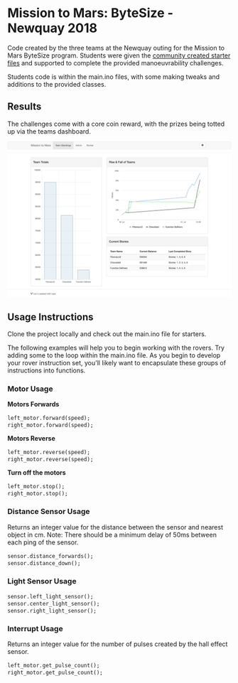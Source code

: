 # Mission to Mars: ByteSize - Newquay 2018
Code created by the three teams at the Newquay outing for the Mission to Mars
ByteSize program. Students were given the [community created starter files](https://github.com/tonyedwardspz/m2m-starter-files) and supported to complete
the provided manoeuvrability challenges.

Students code is within the main.ino files, with some making tweaks and additions
to the provided classes.

## Results
The challenges come with a core coin reward, with the prizes being totted up via
the teams dashboard.

![alt text](results.png "Final team results")

## Usage Instructions
Clone the project locally and check out the main.ino file for starters.

The following examples will help you to begin working with the rovers. Try adding
some to the loop within the main.ino file. As you begin to develop your rover
instruction set, you'll likely want to encapsulate these groups of instructions
into functions.

### Motor Usage

**Motors Forwards**

    left_motor.forward(speed);
    right_motor.forward(speed);

**Motors Reverse**

    left_motor.reverse(speed);
    right_motor.reverse(speed);

**Turn off the motors**

    left_motor.stop();
    right_motor.stop();

### Distance Sensor Usage

Returns an integer value for the distance between the sensor and nearest object in cm.
Note: There should be a minimum delay of 50ms between each ping of the sensor.

    sensor.distance_forwards();
    sensor.distance_down();

### Light Sensor Usage

    sensor.left_light_sensor();
    sensor.center_light_sensor();
    sensor.right_light_sensor();

### Interrupt Usage

Returns an integer value for the number of pulses created by the hall effect sensor.

    left_motor.get_pulse_count();
    right_motor.get_pulse_count();
